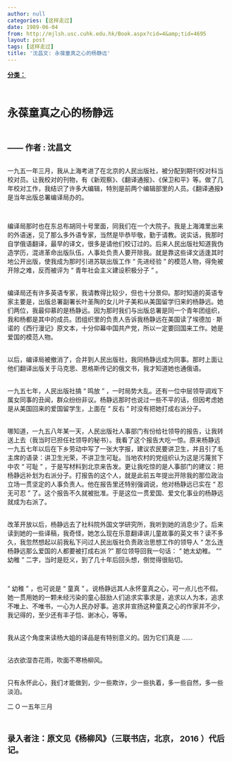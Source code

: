 ```yaml
---
author: null
categories: [这样走过]
date: 1989-06-04
from: http://mjlsh.usc.cuhk.edu.hk/Book.aspx?cid=4&amp;tid=4695
layout: post
tags: [这样走过]
title: '沈昌文: 永葆童真之心的杨静远'
---
```


<div style="margin: 15px 10px 10px 0px;">
<div>
<span id="ctl00_ContentPlaceHolder1_chapter1_SubjectLabel" style="font-weight:bold;text-decoration:underline;">
   分类：
  </span>
</div>
<p class="p1">
<b>
<font size="5">
<span class="s1">
</span>
<br/>
</font>
</b>
</p>
<p class="p2">
<b>
<span style='font-family: "PingFang SC"; -webkit-text-stroke-width: initial;'>
<font size="5">
     永葆童真之心的杨静远
    </font>
</span>
<font size="4">
<span class="s1">
</span>
</font>
</b>
</p>
<p class="p2">
<b>
<font size="4">
<span class="s1">
</span>
<br/>
</font>
</b>
</p>
<p class="p3">
<b>
<font size="4">
<span class="s2">
     ——
    </span>
<span class="s1">
     作者
    </span>
<span class="s2">
     :
    </span>
<span class="s1">
     沈昌文
    </span>
</font>
</b>
</p>
<p class="p3">
<span class="s2">
<font face="PingFang SC">
<br/>
</font>
</span>
<span class="s1">
   一九五一年三月，我从上海考进了在北京的人民出版社，被分配到期刊校对科当校对员。让我校对的刊物，有《新观察》、《翻译通报》、《保卫和平》等。做了几年校对工作，我结识了许多大编辑，特別是前两个编辑部里的人员。《翻译通报》是当年出版总署编译局办的。
  </span>
</p>
<p class="p2">
<span class="s1">
</span>
<br/>
</p>
<p class="p3">
<span class="s1">
   编译局那时也在东总布胡同十号里面，同我们在一个大院子。我是上海滩里出来的外语迷，见了那么多外语专家，当然是毕恭毕敬，勤于请教。说实话，我那时自学俄语翻译，最早的译文，很多是请他们校订过的。后来人民出版社知道我伪造学历，混进革命出版队伍，人事处负责人要开除我。就是靠这些译文适逢其时地公开出版，使我成为那时引进苏联出版工作
  </span>
<span class="s2">
   “
  </span>
<span class="s1">
   先进经验
  </span>
<span class="s2">
   ”
  </span>
<span class="s1">
   的模范人物，得免被开除之难，反而被评为
  </span>
<span class="s2">
   “
  </span>
<span class="s1">
   青年社会主义建设积极分子
  </span>
<span class="s2">
   ”
  </span>
<span class="s1">
   。
  </span>
</p>
<p class="p3">
<span class="s2">
<br/>
</span>
<span class="s1">
   编译局还有许多英语专家，我请教得比较少，但也十分景仰。那时知道的英语专家主要是，出版总署副署长叶圣陶的女儿叶子美和从美国留学归来的杨静远。她们两位，我最仰慕的是杨静远。因为那时我们与出版总署是同一个青年团组织，我和杨都是其中的成员。团组织里的负责人告诉我杨静远在美国读了埃德加
  </span>
<span class="s2">
   ·
  </span>
<span class="s1">
   斯诺的《西行漫记》原文本，十分仰幕中国共产党，所以一定要回国来工作。她是爱国的模范人物。
  </span>
</p>
<p class="p3">
<span class="s2">
<br/>
</span>
<span class="s1">
   以后，编译局被撤消了，合并到人民出版社，我同杨静远成为同事。那时上面让他们翻译出版关于马克思、恩格斯传记的俄文书，我才知道她也通俄语。
  </span>
</p>
<p class="p3">
<span class="s2">
<br/>
</span>
<span class="s1">
   一九五七年，人民出版社搞
  </span>
<span class="s2">
   “
  </span>
<span class="s1">
   鸣放
  </span>
<span class="s2">
   ”
  </span>
<span class="s1">
   ，一时局势大乱。还有一位中层领导调戏下属女同事的丑闻，群众纷纷非议。杨静远那时也说过一些不平的话，但因考虑她是从美国回来的爱国留学生，上面在
  </span>
<span class="s2">
   “
  </span>
<span class="s1">
   反右
  </span>
<span class="s2">
   ”
  </span>
<span class="s1">
   时没有把她打成右派分子。
  </span>
</p>
<p class="p3">
<span class="s2">
<br/>
</span>
<span class="s1">
   哪知道，一九五八年某一天，人民出版社人事部门有份给社领导的报告，让我转送上去（我当时已担任社领导的秘书）。我看了这个报告大吃一惊。原来杨静远一九五七年以后在下乡劳动中写了一张大字报，建议农民要讲卫生，并且引了毛主席的语录：讲卫生光荣，不讲卫生可耻。当地农村的党组织认为这是污蔑贫下中农
  </span>
<span class="s2">
   “
  </span>
<span class="s1">
   可耻
  </span>
<span class="s2">
   ”
  </span>
<span class="s1">
   ，于是写材料到北京来告发。更让我吃惊的是人事部门的建议：把杨静远补划为右派分子。打报告的这个人，就是此前五年提出开除我的那位政治立场一贯坚定的人事负责人。他在报告里还特别强调说，他对杨静远已实在
  </span>
<span class="s2">
   “
  </span>
<span class="s1">
   忍无可忍
  </span>
<span class="s2">
   ”
  </span>
<span class="s1">
   了。这个报告不久就被批准。于是这位一贯爱国、爱文化事业的杨静远就成为右派了。
  </span>
</p>
<p class="p3">
<span class="s2">
<br/>
</span>
<span class="s1">
   改革开放以后，杨静远去了社科院外国文学研究所，我听到她的消息少了。后来读到她的一些译稿，我奇怪，她怎么现在乐意翻译讲儿童故事的英文书？读不多久，我忽然想起以前我私下问过人民出版社负责政治思想工作的领导人
  </span>
<span class="s2">
   “
  </span>
<span class="s1">
   怎么连杨静远那么爱国的人都要被打成右派
  </span>
<span class="s2">
   ?”
  </span>
<span class="s1">
   那位领导回我一句话：
  </span>
<span class="s2">
   “
  </span>
<span class="s1">
   她太幼稚。
  </span>
<span class="s2">
   ”“
  </span>
<span class="s1">
   幼稚
  </span>
<span class="s2">
   ”
  </span>
<span class="s1">
   二字，当时是贬义，到了几十年后回头想，倒觉得很贴切。
  </span>
</p>
<p class="p2">
<span class="s1">
</span>
<br/>
</p>
<p class="p3">
<span class="s2">
   “
  </span>
<span class="s1">
   幼稚
  </span>
<span class="s2">
   ”
  </span>
<span class="s1">
   ，也可说是
  </span>
<span class="s2">
   “
  </span>
<span class="s1">
   童真
  </span>
<span class="s2">
   ”
  </span>
<span class="s1">
   。说杨静远其人永怀童真之心，可一点儿也不假。她一贯用她的一颗未经污染的童心鼓励人们追求实事求是，追求以人为本，追求不唯上、不唯书，一心为人民办好事。追求并宣扬这种童真之心的作家并不少，我记得的，至少还有丰子恺、谢冰心，等等。
  </span>
</p>
<p class="p3">
<span class="s2">
<br/>
<span class="Apple-converted-space">
</span>
</span>
<span class="s1">
   我从这个角度来读杨大姐的译品是有特别意义的。因为它们真是
  </span>
<span class="s2">
   ……
  </span>
</p>
<p class="p3">
<span class="s2">
<br/>
<span class="Apple-converted-space">
</span>
</span>
<span class="s1">
   沾衣欲湿杏花雨，吹面不寒杨柳风。
  </span>
</p>
<p class="p4">
<span class="s1">
<br/>
<span class="Apple-converted-space">
</span>
</span>
<span class="s3">
   只有永怀此心，我们オ能做到，少ー些欺诈，少ー些执着，多一些自然，多一些淡泊。
  </span>
<span class="s1">
<br/>
<span class="Apple-converted-space">
</span>
</span>
</p>
<p class="p3">
<span class="s1">
   二
  </span>
<span class="s2">
   O
  </span>
<span class="s1">
   一五年三月
  </span>
</p>
<p class="p3">
<span class="s1">
<b>
<font size="4">
<br/>
</font>
</b>
</span>
</p>
<p class="p3">
<b>
<font size="4">
<span class="s1">
     录入者注：原文见《杨柳风》（三联书店，北京，
    </span>
<span class="s2">
     2016
    </span>
<span class="s1">
     ）代后记。
    </span>
</font>
</b>
</p>
</div>
